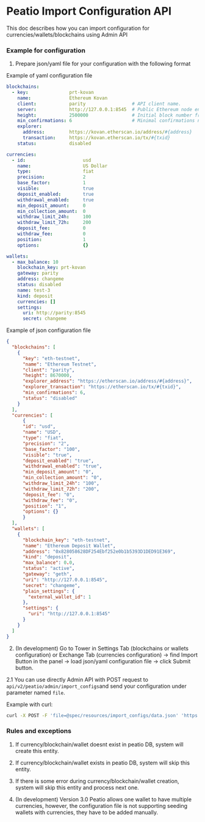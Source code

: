 # Peatio Import Configuration API

This doc describes how you can import configuration for currencies/wallets/blockchains using Admin API

### Example for configuration

1. Prepare json/yaml file for your configuration with the following format

Example of yaml configuration file

```yaml
blockchains:
  - key:               prt-kovan
    name:              Ethereum Kovan
    client:            parity                 # API client name.
    server:            http://127.0.0.1:8545  # Public Ethereum node endpoint. IMPORTANT: full syncmode.
    height:            2500000                # Initial block number from which sync will be started.
    min_confirmations: 6                      # Minimal confirmations needed for withdraw and deposit confirmation.
    explorer:
      address:         https://kovan.etherscan.io/address/#{address}
      transaction:     https://kovan.etherscan.io/tx/#{txid}
    status:            disabled

currencies:
  - id:                     usd
    name:                   US Dollar
    type:                   fiat
    precision:              2
    base_factor:            1
    visible:                true
    deposit_enabled:        true
    withdrawal_enabled:     true
    min_deposit_amount:     0
    min_collection_amount:  0
    withdraw_limit_24h:     100
    withdraw_limit_72h:     200
    deposit_fee:            0
    withdraw_fee:           0
    position:               1
    options:                {}

wallets:
  - max_balance: 10
    blockchain_key: prt-kovan
    gateway: parity
    address: changeme
    status: disabled
    name: test-3
    kind: deposit
    currencies: []
    settings:
      uri: http://parity:8545
      secret: changeme
```


Example of json configuration file

```json
{
  "blockchains": [
    {
      "key": "eth-testnet",
      "name": "Ethereum Testnet",
      "client": "parity",
      "height": 8670000,
      "explorer_address": "https://etherscan.io/address/#{address}",
      "explorer_transaction": "https://etherscan.io/tx/#{txid}",
      "min_confirmations": 6,
      "status": "disabled"
    }
  ],
  "currencies": [
      {
      "id": "usd",
      "name": "USD",
      "type": "fiat",
      "precision": "2",
      "base_factor": "100",
      "visible": "true",
      "deposit_enabled": "true",
      "withdrawal_enabled": "true",
      "min_deposit_amount": "0",
      "min_collection_amount": "0",
      "withdraw_limit_24h": "100",
      "withdraw_limit_72h": "200",
      "deposit_fee": "0",
      "withdraw_fee": "0",
      "position": "1",
      "options": {}
      }
  ],
  "wallets": [
    {
      "blockchain_key": "eth-testnet",
      "name": "Ethereum Deposit Wallet",
      "address": "0x828058628DF254Ebf252e0b1b5393D1DED91E369",
      "kind": "deposit",
      "max_balance": 0.0,
      "status": "active",
      "gateway": "geth",
      "uri": "http://127.0.0.1:8545",
      "secret": "changeme",
      "plain_settings": {
        "external_wallet_id": 1
      },
      "settings": {
        "uri": "http://127.0.0.1:8545"
      }
    }
  ]
}
```

2. (In development) Go to Tower in Settings Tab (blockchains or wallets configuration) or Exchange Tab (currencies configuration) -> find Import Button in the panel -> load json/yaml configuration file -> click Submit button.

2.1 You can use directly Admin API with POST request to `api/v2/peatio/admin/import_configs`and send your configuration under parameter named `file`.

Example with curl:

```bash
curl -X POST -F 'file=@spec/resources/import_configs/data.json' 'https://opendax.cloud/api/v2/admin/import_configs'
```

### Rules and exceptions

1. If currency/blockchain/wallet doesnt exist in peatio DB, system will create this entity.

2. If currency/blockchain/wallet exists in peatio DB, system will skip this entity.

3. If there is some error during currency/blockchain/wallet creation, system will skip this entity and process next one.

4. (In development) Version 3.0 Peatio allows one wallet to have multiple currencies, however, the configuration file is not supporting seeding wallets with currencies, they have to be added manually.
